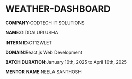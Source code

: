 # WEATHER-DASHBOARD

**COMPANY**:CODTECH IT SOLUTIONS

**NAME**:GIDDALURI USHA

**INTERN ID**:CT12WLET

**DOMAIN**:React.js Web Development

**BATCH DURATION**:January 10th, 2025 to April 10th, 2025

**MENTOR NAME**:NEELA SANTHOSH


